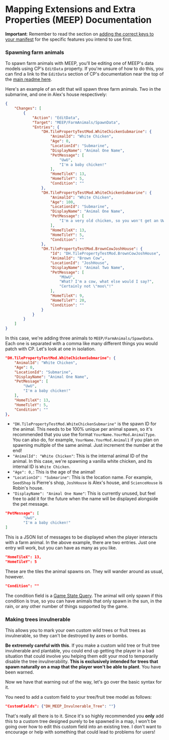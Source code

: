 # Mapping Extensions and Extra Properties (MEEP) Documentation
**Important**: Remember to read the section on [adding the correct keys to your manifest](../readme.md#Adding-MEEP-feature-keys-to-your-manifest) for the specific features you intend to use first.

### Spawning farm animals

To spawn farm animals with MEEP, you'll be editing one of MEEP's data models using CP's `EditData` property. If you're unsure of how to do this, you can find a link to the `EditData` section of CP's documentation near the top of the [main readme here](../readme.md#Using-the-features).

Here's an example of an edit that will spawn three farm animals. Two in the submarine, and one in Alex's house respectively:

```json
{
    "Changes": [
        {
            "Action": "EditData",
            "Target": "MEEP/FarmAnimals/SpawnData",
            "Entries": {
                "DH.TilePropertyTestMod.WhiteChickenSubmarine": {
                    "AnimalId": "White Chicken",
                    "Age": 0,
                    "LocationId": "Submarine",
                    "DisplayName": "Animal One Name",
                    "PetMessage": [
                        "UwU",
                        "I'm a baby chicken!"
                    ],
                    "HomeTileX": 13,
                    "HomeTileY": 5,
                    "Condition": ""
                },
                "DH.TilePropertyTestMod.WhiteChickenSubmarine": {
                    "AnimalId": "White Chicken",
                    "Age": 100,
                    "LocationId": "Submarine",
                    "DisplayName": "Animal One Name",
                    "PetMessage": [
                        "I'm a very old chicken, so you won't get an UwU from me!"
                    ],
                    "HomeTileX": 13,
                    "HomeTileY": 5,
                    "Condition": ""
                },
                "DH.TilePropertyTestMod.BrownCowJoshHouse": {
                    "Id": "DH.TilePropertyTestMod.BrownCowJoshHouse",
                    "AnimalId": "Brown Cow",
                    "LocationId": "JoshHouse",
                    "DisplayName": "Animal Two Name",
                    "PetMessage": [
                        "MUwU",
                        "What? I'm a cow, what else would I say?",
                        "Certainly not \"moo\"!"
                    ],
                    "HomeTileX": 9,
                    "HomeTileY": 20,
                    "Condition": ""
                }
            }
        }
    ]
}
```

In this case, we're adding three animals to `MEEP/FarmAnimals/SpawnData`. Each one is separated with a comma like many different things you would patch with CP.
Let's look at one in isolation.

```json
"DH.TilePropertyTestMod.WhiteChickenSubmarine": {
    "AnimalId": "White Chicken",
    "Age": 0,
    "LocationId": "Submarine",
    "DisplayName": "Animal One Name",
    "PetMessage": [
        "UwU",
        "I'm a baby chicken!"
    ],
    "HomeTileX": 13,
    "HomeTileY": 5,
    "Condition": ""
},
```

* `"DH.TilePropertyTestMod.WhiteChickenSubmarine"` is the spawn ID for the animal. This needs to be 100% unique per animal spawn, so it's recommended that you use the format `YourName.YourMod.AnimalType`. You can also do, for example, `YourName.YourMod.Animal1` if you plan on spawning multiple of the same animal. Just increment the number at the end!
* `"AnimalId": "White Chicken"`: This is the internal animal ID of the animal. In this case, we're spawning a vanilla white chicken, and its internal ID is `White Chicken`.
* `"Age": 0,`: This is the age of the animal!
* `"LocationId": "Submarine"`: This is the location name. For example, `SeedShop` is Pierre's shop, `JoshHouse` is Alex's house, and `ScienceHouse` is Robin's house.
* `"DisplayName": "Animal One Name"`: This is currently unused, but feel free to add it for the future when the name will be displayed alongside the pet message.
```json
"PetMessage": [
        "UwU",
        "I'm a baby chicken!"
]
```

This is a JSON list of messages to be displayed when the player interacts with a farm animal. In the above example, there are two entries. Just one entry will work, but you can have as many as you like.

```json
"HomeTileX": 13,
"HomeTileY": 5
```

These are the tiles the animal spawns on. They will wander around as usual, however.

```json
"Condition": ""
```

The condition field is a [Game State Query](https://stardewvalleywiki.com/Modding:Migrate_to_Stardew_Valley_1.6#Game_state_queries). The animal will only spawn if this condition is true, so you can have animals that only spawn in the sun, in the rain, or any other number of things supported by the game.

### Making trees invulnerable

This allows you to mark your own custom wild trees or fruit trees as invulnerable, so they can't be destroyed by axes or bombs.

**Be extremely careful with this**. If you make a custom wild tree or fruit tree invulnerable and plantable, you could end up getting the player in a bad situation that could involve you helping them edit your mod to temporarily disable the tree invulnerability. **This is exclusively intended for trees that spawn naturally on a map that the player won't be able to plant**. You have been warned.

Now we have that warning out of the way, let's go over the basic syntax for it.

You need to add a custom field to your tree/fruit tree model as follows:

```json
"CustomFields": {"DH_MEEP_Invulnerable_Tree": ""}
```

That's really all there is to it. Since it's so highly recommended you **only** add this to a custom tree designed purely to be spawned in a map, I won't be going over how to edit this custom field into an existing tree. I don't want to encourage or help with something that could lead to problems for users!
